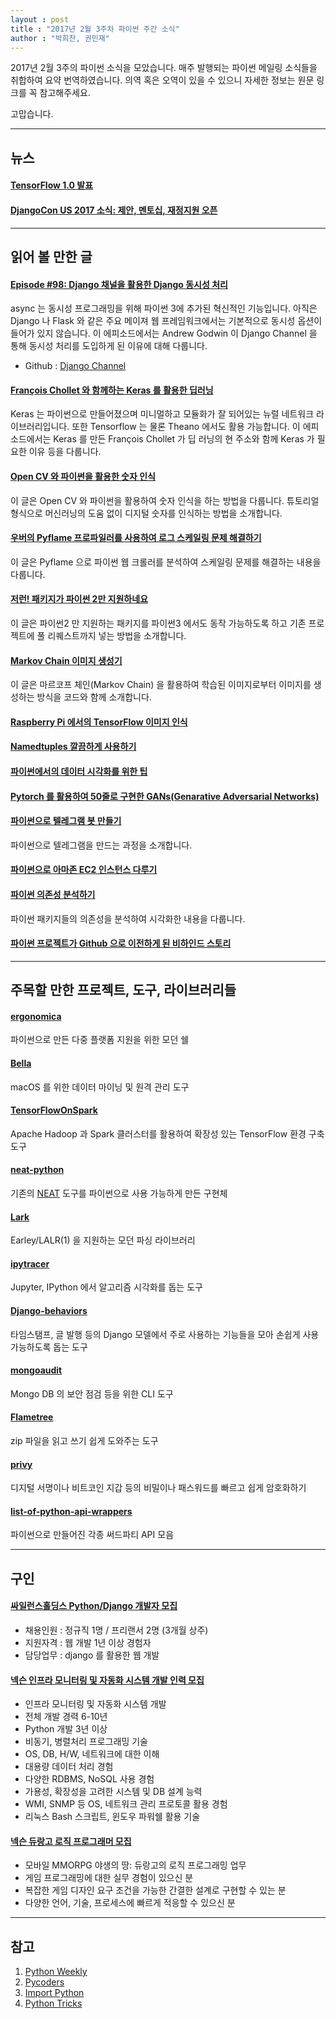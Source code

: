 ```yaml
---
layout : post
title : "2017년 2월 3주차 파이썬 주간 소식"
author : "박희찬, 권민재" 
---
```


2017년 2월 3주의 파이썬 소식을 모았습니다. 매주 발행되는 파이썬 메일링 소식들을 취합하여 요약 번역하였습니다. 의역 혹은 오역이 있을 수 있으니 자세한 정보는 원문 링크를 꼭 참고해주세요.

고맙습니다.

----

## 뉴스

#### [TensorFlow 1.0 발표](https://developers.googleblog.com/2017/02/announcing-tensorflow-10.html)

#### [DjangoCon US 2017 소식: 제안, 멘토십, 재정지원 오픈](https://www.djangoproject.com/weblog/2017/feb/13/djangocon-us-2017-update-call-proposals-mentorship/)

----

## 읽어 볼 만한 글

#### [Episode #98: Django 채널을 활용한 Django 동시성 처리](https://talkpython.fm/episodes/show/98/adding-concurrency-to-django-with-django-channels)
async 는 동시성 프로그래밍을 위해 파이썬 3에 추가된 혁신적인 기능입니다. 아직은 Django 나 Flask 와 같은 주요 메이져 웹 프레임워크에서는 기본적으로 동시성 옵션이 들어가 있지 않습니다. 이 에피소드에서는 Andrew Godwin 이 Django Channel 을 통해 동시성 처리를 도입하게 된 이유에 대해 다룹니다.

- Github : [Django Channel](https://github.com/django/channels)

#### [François Chollet 와 함께하는 Keras 를 활용한 딥러닝](https://softwareengineeringdaily.com/2016/01/29/deep-learning-and-keras-with-francois-chollet/)
Keras 는 파이썬으로 만들어졌으며 미니멀하고 모듈화가 잘 되어있는 뉴럴 네트워크 라이브러리입니다. 또한 Tensorflow 는 물론 Theano 에서도 활용 가능합니다. 이 에피소드에서는 Keras 를 만든 François Chollet 가 딥 러닝의 현 주소와 함께 Keras 가 필요한 이유 등을 다룹니다.

#### [Open CV 와 파이썬을 활용한 숫자 인식](http://www.pyimagesearch.com/2017/02/13/recognizing-digits-with-opencv-and-python/)
이 글은 Open CV 와 파이썬을 활용하여 숫자 인식을 하는 방법을 다룹니다. 튜토리얼 형식으로 머신러닝의 도움 없이 디지털 숫자를 인식하는 방법을 소개합니다.

#### [우버의 Pyflame 프로파일러를 사용하여 로그 스케일링 문제 해결하기](https://benbernardblog.com/using-ubers-pyflame-and-logs-to-tackle-scaling-issues/)
이 글은 Pyflame 으로 파이썬 웹 크롤러를 분석하여 스케일링 문제를 해결하는 내용을 다룹니다.

#### [저런! 패키지가 파이썬 2만 지원하네요](https://medium.com/@anthonypjshaw/oh-no-this-package-is-python-2-only-8e6316f9a02#.l6lzn66vk)
이 글은 파이썬2 만 지원하는 패키지를 파이썬3 에서도 동작 가능하도록 하고 기존 프로젝트에 풀 리퀘스트까지 넣는 방법을 소개합니다.

#### [Markov Chain 이미지 생성기](https://jonnoftw.github.io/2017/01/18/markov-chain-image-generation)
이 글은 마르코프 체인(Markov Chain) 을 활용하여 학습된 이미지로부터 이미지를 생성하는 방식을 코드와 함께 소개합니다. 

#### [Raspberry Pi 에서의 TensorFlow 이미지 인식](http://svds.com/tensorflow-image-recognition-raspberry-pi/)

#### [Namedtuples 깔끔하게 사용하기](https://dbader.org/blog/writing-clean-python-with-namedtuples)

#### [파이썬에서의 데이터 시각화를 위한 팁](https://www.dataquest.io/blog/how-to-communicate-with-data/)

#### [Pytorch 를 활용하여 50줄로 구현한 GANs(Genarative Adversarial Networks)](https://medium.com/@devnag/generative-adversarial-networks-gans-in-50-lines-of-code-pytorch-e81b79659e3f#.vvodfsp0j)

#### [파이썬으로 텔레그램 봇 만들기](https://khashtamov.com/2017/02/how-to-create-a-telegram-bot-using-python/)
파이썬으로 텔레그램을 만드는 과정을 소개합니다.

#### [파이썬으로 아마존 EC2 인스턴스 다루기](https://mattmccullo.com/blog/managing-aws-ec2-instances-python/)

#### [파이썬 의존성 분석하기](http://kgullikson88.github.io/blog/pypi-analysis.html)
파이썬 패키지들의 의존성을 분석하여 시각화한 내용을 다룹니다.

#### [파이썬 프로젝트가 Github 으로 이전하게 된 비하인드 스토리](https://snarky.ca/the-history-behind-the-decision-to-move-python-to-github/)

----

## 주목할 만한 프로젝트, 도구, 라이브러리들

#### [ergonomica](https://github.com/ergonomica/ergonomica)
파이썬으로 만든 다중 플랫폼 지원을 위한 모던 쉘

#### [Bella](https://github.com/manwhoami/Bella)
macOS 를 위한 데이터 마이닝 및 원격 관리 도구

#### [TensorFlowOnSpark](https://github.com/yahoo/TensorFlowOnSpark)
Apache Hadoop 과 Spark 클러스터를 활용하여 확장성 있는 TensorFlow 환경 구축 도구

#### [neat-python](https://github.com/CodeReclaimers/neat-python)
기존의 [NEAT](http://www.cs.ucf.edu/~kstanley/neat.html) 도구를 파이썬으로 사용 가능하게 만든 구현체

#### [Lark](https://github.com/erezsh/Lark) 
Earley/LALR(1) 을 지원하는 모던 파싱 라이브러리

#### [ipytracer](https://github.com/sn0wle0pard/ipytracer)
Jupyter, IPython 에서 알고리즘 시각화를 돕는 도구

#### [Django-behaviors](https://github.com/audiolion/django-behaviors)
타임스탬프, 글 발행 등의 Django 모델에서 주로 사용하는 기능들을 모아 손쉽게 사용 가능하도록 돕는 도구

#### [mongoaudit](https://github.com/stampery/mongoaudit)
Mongo DB 의 보안 점검 등을 위한 CLI 도구

#### [Flametree](https://github.com/Edinburgh-Genome-Foundry/Flametree)
zip 파일을 읽고 쓰기 쉽게 도와주는 도구

#### [privy](https://github.com/ofek/privy)
디지털 서명이나 비트코인 지갑 등의 비밀이나 패스워드를 빠르고 쉽게 암호화하기

#### [list-of-python-api-wrappers](https://github.com/realpython/list-of-python-api-wrappers)
파이썬으로 만들어진 각종 써드파티 API 모음

----

## 구인

#### [싸일런스홀딩스 Python/Django 개발자 모집](https://github.com/inqpia/jobs/)
- 채용인원 : 정규직 1명 / 프리랜서 2명 (3개월 상주)
- 지원자격 : 웹 개발 1년 이상 경험자
- 담당업무 : django 를 활용한 웹 개발

#### [넥슨 인프라 모니터링 및 자동화 시스템 개발 인력 모집](https://career.nexon.com/user/recruit/notice/noticeView?joinCorp=NX&reNo=20170070)
- 인프라 모니터링 및 자동화 시스템 개발 
- 전체 개발 경력 6-10년 
- Python 개발 3년 이상 
- 비동기, 병렬처리 프로그래밍 기술 
- OS, DB, H/W, 네트워크에 대한 이해 
- 대용량 데이터 처리 경험 
- 다양한 RDBMS, NoSQL 사용 경험 
- 가용성, 확장성을 고려한 시스템 및 DB 설계 능력 
- WMI, SNMP 등 OS, 네트워크 관리 프로토콜 활용 경험 
- 리눅스 Bash 스크립트, 윈도우 파워쉘 활용 기술 

#### [넥슨 듀랑고 로직 프로그래머 모집](https://career.nexon.com/user/recruit/notice/noticeView?joinCorp=NX&reNo=20170059)
- 모바일 MMORPG 야생의 땅: 듀랑고의 로직 프로그래밍 업무 
- 게임 프로그래밍에 대한 실무 경험이 있으신 분 
- 복잡한 게임 디자인 요구 조건을 가능한 간결한 설계로 구현할 수 있는 분 
- 다양한 언어, 기술, 프로세스에 빠르게 적응할 수 있으신 분 

----

## 참고
1. [Python Weekly](http://www.pythonweekly.com)
2. [Pycoders](http://pycoders.com)
3. [Import Python](http://importpython.com/newsletter/)
4. [Python Tricks](https://www.getdrip.com/forms/74410913/submissions/new)
